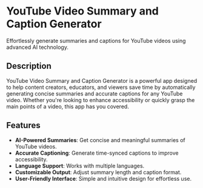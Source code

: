 # YouTube Video Summary and Caption Generator
Effortlessly generate summaries and captions for YouTube videos using advanced AI technology.


## Description
YouTube Video Summary and Caption Generator is a powerful app designed to help content creators, educators, and viewers save time by automatically generating concise summaries and accurate captions for any YouTube video. Whether you're looking to enhance accessibility or quickly grasp the main points of a video, this app has you covered.


## Features
- **AI-Powered Summaries**: Get concise and meaningful summaries of YouTube videos.
- **Accurate Captioning**: Generate time-synced captions to improve accessibility.
- **Language Support**: Works with multiple languages.
- **Customizable Output**: Adjust summary length and caption format.
- **User-Friendly Interface**: Simple and intuitive design for effortless use.
